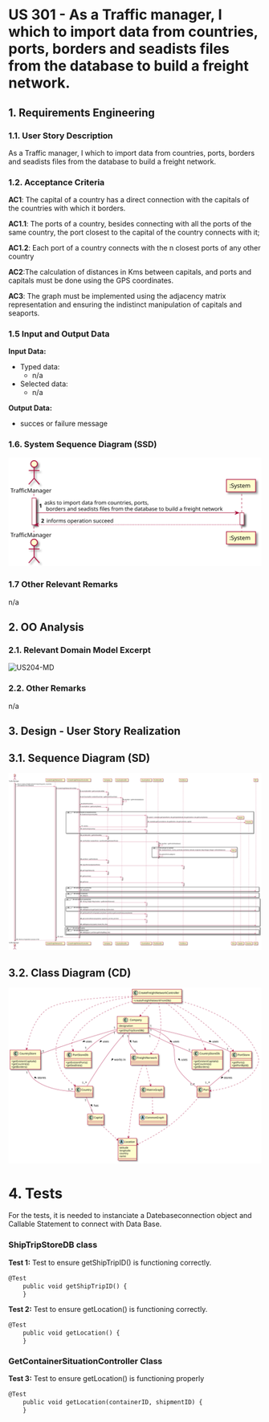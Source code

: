 # US 301 - As a Traffic manager, I which to import data from countries, ports, borders and seadists files from the database to build a freight network.

## 1. Requirements Engineering

### 1.1. User Story Description

As a Traffic manager, I which to import data from countries, ports, borders and seadists files from the database to build a freight network.

### 1.2. Acceptance Criteria

**AC1**: The capital of a country has a direct connection with the capitals of the
countries with which it borders. 

**AC1.1**: The ports of a country, besides connecting with all the ports of the same country, the port closest to the
capital of the country connects with it; 

**AC1.2**: Each port of a country connects with the n closest ports of any other country

**AC2**:The calculation of distances in Kms between capitals, and ports and
capitals must be done using the GPS coordinates.

**AC3**: The graph must be implemented using the adjacency matrix
representation and ensuring the indistinct manipulation of capitals and
seaports.

### 1.5 Input and Output Data

**Input Data:**

* Typed data:
  * n/a
* Selected data:
  * n/a
  
**Output Data:**
* succes or failure message
### 1.6. System Sequence Diagram (SSD)

![US204-SSD](US301_SSD.svg)


### 1.7 Other Relevant Remarks

n/a


## 2. OO Analysis

### 2.1. Relevant Domain Model Excerpt

![US204-MD](US204_DM.svg)

### 2.2. Other Remarks

n/a



## 3. Design - User Story Realization

## 3.1. Sequence Diagram (SD)

![US204-SD](US301_SD.svg)

## 3.2. Class Diagram (CD)

![US204-CD](US301_CD.svg)

# 4. Tests

For the tests, it is needed to instanciate a Datebaseconnection object and Callable Statement to connect with Data Base.

### ShipTripStoreDB class

**Test 1:** Test to ensure getShipTripID() is functioning correctly.
```
@Test
    public void getShipTripID() {
    }
```

**Test 2:** Test to ensure getLocation() is functioning correctly.
```
@Test
    public void getLocation() {
    }
```

### GetContainerSituationController Class

**Test 3:** Test to ensure getLocation() is functioning properly
```
@Test
    public void getLocation(containerID, shipmentID) {
    }
```
